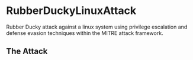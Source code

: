 # RubberDuckyLinuxAttack
Rubber Ducky attack against a linux system using privilege escalation and defense evasion techniques within the MITRE attack framework.


## The Attack
